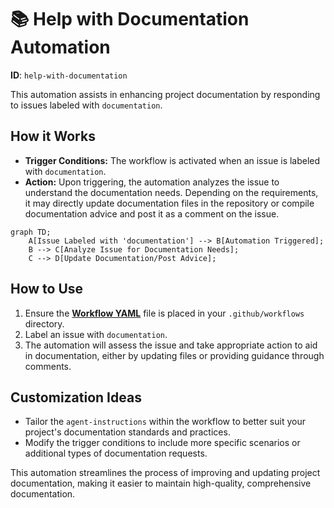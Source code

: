 # 📚 Help with Documentation Automation

**ID**: `help-with-documentation`

This automation assists in enhancing project documentation by responding to issues labeled with `documentation`.

## How it Works

- **Trigger Conditions:** The workflow is activated when an issue is labeled with `documentation`.
- **Action:** Upon triggering, the automation analyzes the issue to understand the documentation needs. Depending on the requirements, it may directly update documentation files in the repository or compile documentation advice and post it as a comment on the issue.

```mermaid
graph TD;
    A[Issue Labeled with 'documentation'] --> B[Automation Triggered];
    B --> C[Analyze Issue for Documentation Needs];
    C --> D[Update Documentation/Post Advice];
```


## How to Use

1. Ensure the **[Workflow YAML](./workflow.yaml)** file is placed in your `.github/workflows` directory.
2. Label an issue with `documentation`.
3. The automation will assess the issue and take appropriate action to aid in documentation, either by updating files or providing guidance through comments.

## Customization Ideas

- Tailor the `agent-instructions` within the workflow to better suit your project's documentation standards and practices.
- Modify the trigger conditions to include more specific scenarios or additional types of documentation requests.

This automation streamlines the process of improving and updating project documentation, making it easier to maintain high-quality, comprehensive documentation.
